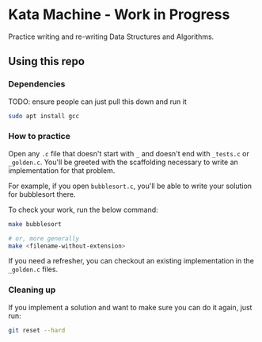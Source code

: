 # Kata Machine - Work in Progress

Practice writing and re-writing Data Structures and Algorithms.

## Using this repo

### Dependencies

TODO: ensure people can just pull this down and run it
```bash
sudo apt install gcc
```

### How to practice

Open any `.c` file that doesn't start with `_` and doesn't end with `_tests.c` or `_golden.c`. You'll be greeted with the scaffolding necessary to write an implementation for that problem. 

For example, if you open `bubblesort.c`, you'll be able to write your solution for bubblesort there. 

To check your work, run the below command:

```bash
make bubblesort

# or, more generally
make <filename-without-extension>
```

If you need a refresher, you can checkout an existing implementation in the `_golden.c` files.

### Cleaning up

If you implement a solution and want to make sure you can do it again, just run:

```bash
git reset --hard
```
